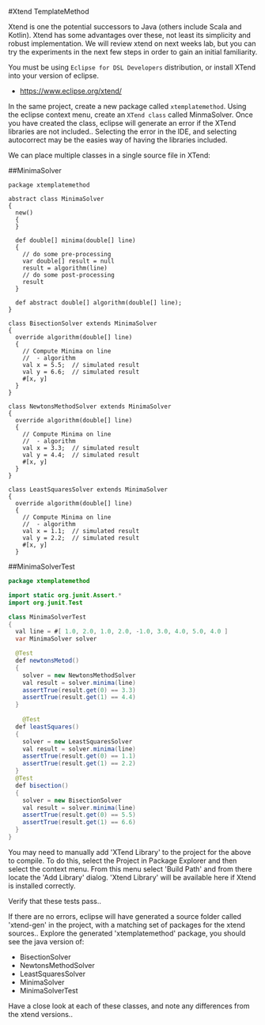 #Xtend TemplateMethod

Xtend is one the potential successors to Java (others include Scala and Kotlin). Xtend has some advantages over these, not least its simplicity and robust implementation. We will review xtend on next weeks lab, but you can try the experiments in the next few steps in order to gain an initial familiarity.

You must be using `Eclipse for DSL Developers` distribution, or install XTend into your version of eclipse.

- <https://www.eclipse.org/xtend/>

In the same project, create a new package called `xtemplatemethod`. Using the eclipse context menu, create an `XTend class` called MinmaSolver. Once you have created the class, eclipse will generate an error if the XTend libraries are not included.. Selecting the error in the IDE, and selecting autocorrect may be the easies way of having the libraries included.

We can place multiple classes in a single source file in XTend:

##MinimaSolver

~~~
package xtemplatemethod

abstract class MinimaSolver 
{
  new()
  {
  }

  def double[] minima(double[] line)
  {
    // do some pre-processing
    var double[] result = null
    result = algorithm(line)
    // do some post-processing
    result
  }
 
  def abstract double[] algorithm(double[] line);
}

class BisectionSolver extends MinimaSolver
{
  override algorithm(double[] line) 
  {
    // Compute Minima on line
    //  - algorithm
    val x = 5.5;  // simulated result
    val y = 6.6;  // simulated result
    #[x, y]
  }
}

class NewtonsMethodSolver extends MinimaSolver
{
  override algorithm(double[] line) 
  {
    // Compute Minima on line
    //  - algorithm
    val x = 3.3;  // simulated result
    val y = 4.4;  // simulated result
    #[x, y]    
  }
}

class LeastSquaresSolver extends MinimaSolver
{
  override algorithm(double[] line) 
  {
    // Compute Minima on line
    //  - algorithm
    val x = 1.1;  // simulated result
    val y = 2.2;  // simulated result
    #[x, y]     
  }
~~~

##MinimaSolverTest

~~~java
package xtemplatemethod

import static org.junit.Assert.*
import org.junit.Test

class MinimaSolverTest
{
  val line = #[ 1.0, 2.0, 1.0, 2.0, -1.0, 3.0, 4.0, 5.0, 4.0 ]
  var MinimaSolver solver

  @Test
  def newtonsMetod()
  {
    solver = new NewtonsMethodSolver
    val result = solver.minima(line)
    assertTrue(result.get(0) == 3.3)
    assertTrue(result.get(1) == 4.4)
  }
  
    @Test
  def leastSquares()
  {
    solver = new LeastSquaresSolver
    val result = solver.minima(line)
    assertTrue(result.get(0) == 1.1)
    assertTrue(result.get(1) == 2.2)
  }
  @Test
  def bisection()
  {
    solver = new BisectionSolver
    val result = solver.minima(line)
    assertTrue(result.get(0) == 5.5)
    assertTrue(result.get(1) == 6.6)
  }
}
~~~

You may need to manually add 'XTend Library' to the project for the above to compile. To do this, select the Project in Package Explorer and then select the context menu. From this menu select 'Build Path' and from there locate the 'Add Library' dialog. 'Xtend Library' will be available here if Xtend is installed correctly.

Verify that these tests pass..

If there are no errors, eclipse will have generated a source folder called 'xtend-gen' in the project, with a matching set of packages for the xtend sources.. Explore the generated 'xtemplatemethod' package, you should see the java version of:

- BisectionSolver
- NewtonsMethodSolver
- LeastSquaresSolver
- MinimaSolver
- MinimaSolverTest

Have a close look at each of these classes, and note any differences from the xtend versions..


